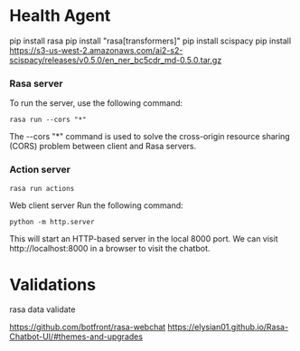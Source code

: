 # Health Agent


pip install rasa
pip install "rasa[transformers]"
pip install scispacy
pip install https://s3-us-west-2.amazonaws.com/ai2-s2-scispacy/releases/v0.5.0/en_ner_bc5cdr_md-0.5.0.tar.gz

### Rasa server
To run the server, use the following command:

```commandline
rasa run --cors "*"
```


The --cors "*" command is used to solve the cross-origin resource sharing (CORS) problem between client and Rasa servers.


### Action server

```commandline
rasa run actions
```

Web client server
Run the following command:

```commandline
python -m http.server
```

This will start an HTTP-based server in the local 8000 port. We can visit http://localhost:8000 in a browser to visit the chatbot.



# Validations 
rasa data validate



https://github.com/botfront/rasa-webchat
https://elysian01.github.io/Rasa-Chatbot-UI/#themes-and-upgrades